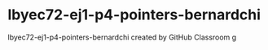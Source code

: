 # lbyec72-ej1-p4-pointers-bernardchi
lbyec72-ej1-p4-pointers-bernardchi created by GitHub Classroom
g
